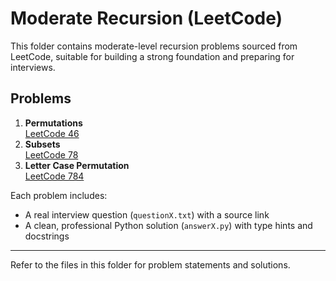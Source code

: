 # Moderate Recursion (LeetCode)

This folder contains moderate-level recursion problems sourced from LeetCode, suitable for building a strong foundation and preparing for interviews.

## Problems

1. **Permutations**  
   [LeetCode 46](https://leetcode.com/problems/permutations/)
2. **Subsets**  
   [LeetCode 78](https://leetcode.com/problems/subsets/)
3. **Letter Case Permutation**  
   [LeetCode 784](https://leetcode.com/problems/letter-case-permutation/)

Each problem includes:
- A real interview question (`questionX.txt`) with a source link
- A clean, professional Python solution (`answerX.py`) with type hints and docstrings

---

Refer to the files in this folder for problem statements and solutions. 